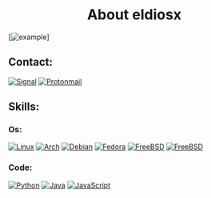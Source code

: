 <h1 align="center">About eldiosx</h1> 

[![example](https://img.shields.io/github/followers/{eldiosx}.svg?style=social&label=Follow&maxAge=2592000)]

<div>
<h2>Contact:</h2>
 
[![Signal](https://img.shields.io/badge/Signal-%23039BE5.svg?&style=for-the-badge&logo=Signal&logoColor=white)](https://www.signal.org/)
[![Protonmail](https://img.shields.io/badge/ProtonMail-8B89CC?style=for-the-badge&logo=protonmail&logoColor=white)](https://mail.proton.me/)

</div>
<h2>Skills:</h2>
 <h3>Os:</h3>
 
[![Linux](https://img.shields.io/badge/Linux-FCC624?style=for-the-badge&logo=linux&logoColor=black)](https://www.linux.org/)
[![Arch](https://img.shields.io/badge/Arch_Linux-1793D1?style=for-the-badge&logo=arch-linux&logoColor=white)](https://www.linux.org/)
[![Debian](https://img.shields.io/badge/Debian-A81D33?style=for-the-badge&logo=debian&logoColor=white)](https://www.linux.org/)
[![Fedora](https://img.shields.io/badge/Fedora-294172?style=for-the-badge&logo=fedora&logoColor=white)](https://www.linux.org/)
[![FreeBSD](https://img.shields.io/badge/freebsd-AB2B28?style=for-the-badge&logo=freebsd&logoColor=white)](https://www.linux.org/)
[![FreeBSD](https://img.shields.io/badge/Windows-0078D6?style=for-the-badge&logo=windows&logoColor=white)](https://www.linux.org/)
 
 <h3>Code:</h3>

[![Python](https://img.shields.io/badge/Python-3776AB?style=for-the-badge&logo=python&logoColor=white)](https://www.linux.org/)
[![Java](https://img.shields.io/badge/Java-ED8B00?style=for-the-badge&logo=openjdk&logoColor=white)](https://www.linux.org/)
[![JavaScript](https://img.shields.io/badge/JavaScript-F7DF1E?style=for-the-badge&logo=javascript&logoColor=black)](https://www.linux.org/)
 
